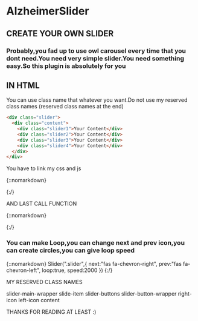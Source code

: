 # AlzheimerSlider
## CREATE YOUR OWN SLIDER 

### Probably,you fad up to use owl carousel every time that you dont need.You need very simple slider.You need something easy.So this plugin is absolutely for you

## IN HTML
You can use class name that whatever you want.Do not use my reserved class names (reserved class names at the end)

```html
<div class="slider">
  <div class="content">
    <div class="slider1">Your Content</div>
    <div class="slider2">Your Content</div>    
    <div class="slider3">Your Content</div>    
    <div class="slider4">Your Content</div>    
  </div>
</div>
```


You have to link my css and js

{::nomarkdown}

<link rel="stylesheet"  src="alzheimer_slider.css">
<script src="js/alzheimer_slider.js"></script>

{:/}



AND LAST CALL FUNCTION



{::nomarkdown}
<script>
  Slider(".slider");
 </script>

{:/}

 
 
 
 ### You can make Loop,you can change next and prev icon,you can create circles,you can give loop speed

{::nomarkdown}
 Slider(".slider",{
 next:"fas fa-chevron-right",
 prev:"fas fa-chevron-left",
 loop:true,
 speed:2000
 })
{:/}
 
 
 MY RESERVED CLASS NAMES
 
 slider-main-wrapper
 slide-item
 slider-buttons
 slider-button-wrapper
 right-icon
 left-icon
 content
 
 
 
 THANKS FOR READING AT LEAST :)
